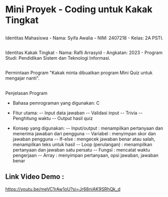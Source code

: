 # Mini Proyek - Coding untuk Kakak Tingkat 
##      
Identitas Mahasiswa - Nama: Syifa Awalia   - NIM: 2407218   - Kelas: 2A PSTI.
##     
Identitas Kakak Tingkat - Nama: Rafli Arrasyid   - Angkatan: 2023  - Program Studi: Pendidikan Sistem dan Teknologi Informasi.
##       
Permintaan Program 
"Kakak minta dibuatkan program Mini Quiz untuk mengajar nanti".
##     
Penjelasan Program 
- Bahasa pemrograman yang digunakan: C  
- Fitur utama: 
-- Input data jawaban
-- Validasi input
-- Trivia
-- Penghitung waktu
-- Output hasil quiz 

- Konsep yang digunakan: 
-- Input/output : menampilkan pertanyaan dan menerima jawaban dari pengguna
-- Variabel : menyimpan skor dan jawaban pengguna
-- If-else : mengecek jawaban benar atau salah, menampilkan teks untuk hasil 
-- Loop (perulangan) : menampilkan pertanyaan dan jawaban satu persatu
-- Fungsi : mencatat waktu pengerjaan
-- Array : menyimpan pertanyaan, opsi jawaban, jawaban benar
## Link Video Demo : 
https://youtu.be/meVC1rAw1oU?si=Jr68niAK9SRhQk_d
